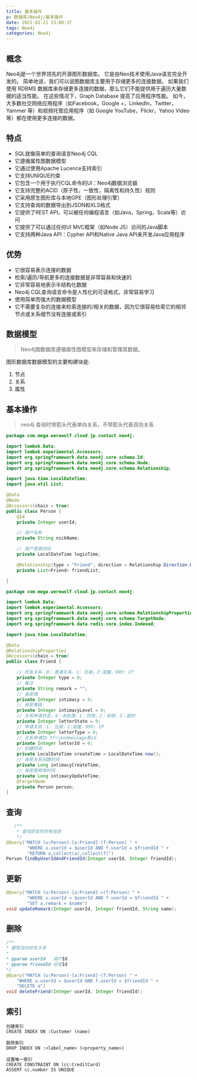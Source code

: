 ```yaml
---
title: 基本操作
p: 数据库/Neo4j/基本操作
date: 2021-02-21 23:00:37
tags: Neo4j
categories: Neo4j
---
```

## 概念

Neo4j是一个世界领先的开源图形数据库。 它是由Neo技术使用Java语言完全开发的。
简单地说，我们可以说图数据库主要用于存储更多的连接数据。
如果我们使用 RDBMS 数据库来存储更多连接的数据，那么它们不能提供用于遍历大量数据的适当性能。 在这些情况下，Graph Database 提高了应用程序性能。
如今，大多数社交网络应用程序（如Facebook，Google +，LinkedIn，Twitter，Yammer 等）和视频托管应用程序（如 Google YouTube，Flickr，Yahoo Video等）都在使用更多连接的数据。

## 特点

- SQL就像简单的查询语言Neo4j CQL
- 它遵循属性图数据模型
- 它通过使用Apache Lucence支持索引
- 它支持UNIQUE约束
- 它包含一个用于执行CQL命令的UI：Neo4j数据浏览器
- 它支持完整的ACID（原子性，一致性，隔离性和持久性）规则
- 它采用原生图形库与本地GPE（图形处理引擎）
- 它支持查询的数据导出到JSON和XLS格式
- 它提供了REST API，可以被任何编程语言（如Java，Spring，Scala等）访问
- 它提供了可以通过任何UI MVC框架（如Node JS）访问的Java脚本
- 它支持两种Java API：Cypher API和Native Java API来开发Java应用程序

## 优势

- 它很容易表示连接的数据
- 检索/遍历/导航更多的连接数据是非常容易和快速的
- 它非常容易地表示半结构化数据
- Neo4j CQL查询语言命令是人性化的可读格式，非常容易学习
- 使用简单而强大的数据模型
- 它不需要复杂的连接来检索连接的/相关的数据，因为它很容易检索它的相邻节点或关系细节没有连接或索引 

## 数据模型

> Neo4j图数据库遵循属性图模型来存储和管理其数据。

图形数据库数据模型的主要构建块是: 

1. 节点
2. 关系
3. 属性

## 基本操作

> neo4j 查询时带箭头代表单向关系，不带箭头代表双向关系

```java
package com.mega.werewolf.cloud.jp.contact.neo4j;

import lombok.Data;
import lombok.experimental.Accessors;
import org.springframework.data.neo4j.core.schema.Id;
import org.springframework.data.neo4j.core.schema.Node;
import org.springframework.data.neo4j.core.schema.Relationship;

import java.time.LocalDateTime;
import java.util.List;

@Data
@Node
@Accessors(chain = true)
public class Person {
    @Id
    private Integer userId;

    // 用户名称
    private String nickName;

    // 用户登录时间
    private LocalDateTime loginTime;

    @Relationship(type = "Friend", direction = Relationship.Direction.OUTGOING)
    private List<Friend> friendList;

}

```

```java
package com.mega.werewolf.cloud.jp.contact.neo4j;

import lombok.Data;
import lombok.experimental.Accessors;
import org.springframework.data.neo4j.core.schema.RelationshipProperties;
import org.springframework.data.neo4j.core.schema.TargetNode;
import org.springframework.data.redis.core.index.Indexed;

import java.time.LocalDateTime;

@Data
@RelationshipProperties
@Accessors(chain = true)
public class Friend {

    // 好友关系：0: 普通关系，1: 兄弟，2:闺蜜，999: CP
    private Integer type = 0;
    // 备注
    private String remark = "";
    // 亲密值
    private Integer intimacy = 0;
    // 亲密等级
    private Integer intimacyLevel = 0;
    // 关系申请状态，4：未处理，1：同意，2：拒绝，3：超时
    private Integer letterState = 0;
    // 申请关系：1: 兄弟，2:闺蜜，999: CP
    private Integer letterType = 0;
    // 关系申请ID tfriendmessage表id
    private Integer letterId = 0;
    // 创建时间
    private LocalDateTime createTime = LocalDateTime.now();
    // 亲密关系创建时间
    private Long intimacyCreateTime;
    // 亲密度修改时间
    private Long intimacyUpdateTime;
    @TargetNode
    private Person person;
}
```

## 查询

```java
   /** 
    * 查找好友的所有信息
    */
@Query("MATCH (u:Person)-[a:Friend]-(f:Person) " +
        "WHERE u.userId = $userId AND f.userId = $friendId " +
        "RETURN u,collect(a),collect(f)")
Person findByUserIdAndFriendId(Integer userId, Integer friendId);
```

## 更新

```java
@Query("MATCH (u:Person)-[a:Friend]->(f:Person) " +
        "WHERE u.userId = $userId AND f.userId = $friendId " +
        "SET a.remark = $name")
void updateRemark(Integer userId, Integer friendId, String name);
```

## 删除

```java
/**
* 删除双向好友关系
*
* @param userId   用户Id
* @param friendId 好友Id
*/
@Query("MATCH (u:Person)-[a:Friend]-(f:Person) " +
    "WHERE u.userId = $userId AND f.userId = $friendId " +
    "DELETE a")
void deleteFriend(Integer userId, Integer friendId);
```

## 索引

```cql
创建索引
CREATE INDEX ON :Customer (name)

删除索引
DROP INDEX ON :<label_name> (<property_name>)

设置唯一索引
CREATE CONSTRAINT ON (cc:CreditCard)
ASSERT cc.number IS UNIQUE
```
